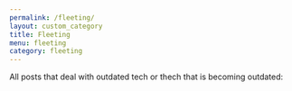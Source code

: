 ```yaml
---
permalink: /fleeting/
layout: custom_category
title: Fleeting
menu: fleeting
category: fleeting
---
```

All posts that deal with outdated tech or thech that is becoming outdated: